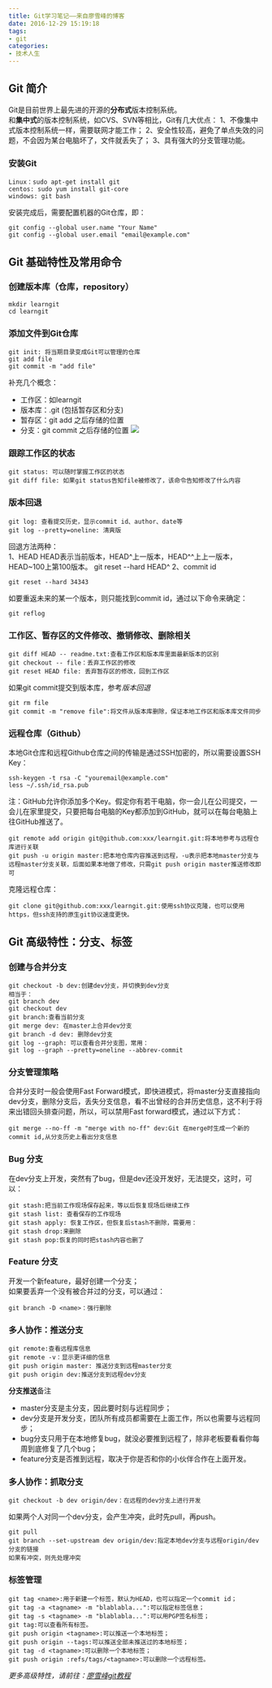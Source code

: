 ```yaml
---
title: Git学习笔记——来自廖雪峰的博客
date: 2016-12-29 15:19:18
tags:
- git
categories:
- 技术人生
---
```

## Git 简介
Git是目前世界上最先进的开源的**分布式**版本控制系统。  
和**集中式**的版本控制系统，如CVS、SVN等相比，Git有几大优点：
1、不像集中式版本控制系统一样，需要联网才能工作；
2、安全性较高，避免了单点失效的问题，不会因为某台电脑坏了，文件就丢失了；
3、具有强大的分支管理功能。
### 安装Git
	Linux：sudo apt-get install git
	centos: sudo yum install git-core
	windows: git bash
安装完成后，需要配置机器的Git仓库，即：  

	git config --global user.name "Your Name"
	git config --global user.email "email@example.com"
<!-- more -->
## Git 基础特性及常用命令
### 创建版本库（仓库，repository）
	mkdir learngit
	cd learngit
### 添加文件到Git仓库
	git init: 将当期目录变成Git可以管理的仓库
	git add file
	git commit -m "add file"
补充几个概念：
- 工作区：如learngit
- 版本库：.git (包括暂存区和分支)
- 暂存区：git add 之后存储的位置
- 分支：git commit 之后存储的位置
![](/image/git.png)
### 跟踪工作区的状态
	git status: 可以随时掌握工作区的状态
	git diff file: 如果git status告知file被修改了，该命令告知修改了什么内容

### 版本回退
	git log: 查看提交历史，显示commit id、author、date等
	git log --pretty=oneline: 清爽版
回退方法两种：  
1、HEAD
HEAD表示当前版本，HEAD^上一版本，HEAD^^上上一版本，HEAD~100上第100版本。 
	git reset --hard HEAD^
2、commit id  

	git reset --hard 34343
如要重返未来的某一个版本，则只能找到commit id，通过以下命令来确定：

	git reflog
### 工作区、暂存区的文件修改、撤销修改、删除相关
	git diff HEAD -- readme.txt:查看工作区和版本库里面最新版本的区别
	git checkout -- file：丢弃工作区的修改
	git reset HEAD file: 丢弃暂存区的修改，回到工作区
如果git commit提交到版本库，参考*版本回退*

	git rm file
	git commit -m "remove file":将文件从版本库删除，保证本地工作区和版本库文件同步
### 远程仓库（Github）
本地Git仓库和远程Github仓库之间的传输是通过SSH加密的，所以需要设置SSH Key：  
	
	ssh-keygen -t rsa -C "youremail@example.com"
	less ~/.ssh/id_rsa.pub
注：GitHub允许你添加多个Key。假定你有若干电脑，你一会儿在公司提交，一会儿在家里提交，只要把每台电脑的Key都添加到GitHub，就可以在每台电脑上往GitHub推送了。  

	git remote add origin git@github.com:xxx/learngit.git:将本地参考与远程仓库进行关联
	git push -u origin master:把本地仓库内容推送到远程，-u表示把本地master分支与远程master分支关联，后面如果本地做了修改，只需git push origin master推送修改即可
克隆远程仓库：  

	git clone git@github.com:xxx/learngit.git:使用ssh协议克隆，也可以使用https，但ssh支持的原生git协议速度更快。
## Git 高级特性：分支、标签
### 创建与合并分支  
	git checkout -b dev:创建dev分支，并切换到dev分支
	相当于：
	git branch dev
	git checkout dev
	git branch:查看当前分支
	git merge dev: 在master上合并dev分支
	git branch -d dev: 删除dev分支
	git log --graph: 可以查看合并分支图，常用：
	git log --graph --pretty=oneline --abbrev-commit
### 分支管理策略
合并分支时一般会使用Fast Forward模式，即快进模式，将master分支直接指向dev分支，删除分支后，丢失分支信息，看不出曾经的合并历史信息，这不利于将来出错回头排查问题，所以，可以禁用Fast forward模式，通过以下方式：

	git merge --no-ff -m "merge with no-ff" dev:Git 在merge时生成一个新的commit id,从分支历史上看出分支信息
### Bug 分支
在dev分支上开发，突然有了bug，但是dev还没开发好，无法提交，这时，可以：

	git stash:把当前工作现场保存起来，等以后恢复现场后继续工作
	git stash list: 查看保存的工作现场
	git stash apply: 恢复工作区，但恢复后stash不删除，需要用：
	git stash drop:来删除
	git stash pop:恢复的同时把stash内容也删了
### Feature 分支
开发一个新feature，最好创建一个分支；  
如果要丢弃一个没有被合并过的分支，可以通过：

	git branch -D <name>：强行删除
### 多人协作：推送分支
	git remote:查看远程库信息
	git remote -v：显示更详细的信息
	git push origin master: 推送分支到远程master分支
	git push origin dev:推送分支到远程dev分支
**分支推送**备注  

- master分支是主分支，因此要时刻与远程同步；
- dev分支是开发分支，团队所有成员都需要在上面工作，所以也需要与远程同步；
- bug分支只用于在本地修复bug，就没必要推到远程了，除非老板要看看你每周到底修复了几个bug；
- feature分支是否推到远程，取决于你是否和你的小伙伴合作在上面开发。

### 多人协作：抓取分支
	git checkout -b dev origin/dev：在远程的dev分支上进行开发
如果两个人对同一个dev分支，会产生冲突，此时先pull，再push。

	git pull
	git branch --set-upstream dev origin/dev:指定本地dev分支与远程origin/dev分支的链接
	如果有冲突，则先处理冲突

### 标签管理
	git tag <name>:用于新建一个标签，默认为HEAD，也可以指定一个commit id；
	git tag -a <tagname> -m "blablabla...":可以指定标签信息；
	git tag -s <tagname> -m "blablabla...":可以用PGP签名标签；
	git tag:可以查看所有标签。
	git push origin <tagname>:可以推送一个本地标签；
	git push origin --tags:可以推送全部未推送过的本地标签；
	git tag -d <tagname>:可以删除一个本地标签；
	git push origin :refs/tags/<tagname>:可以删除一个远程标签。

*更多高级特性，请前往：[廖雪峰git教程](http://www.liaoxuefeng.com/wiki/0013739516305929606dd18361248578c67b8067c8c017b000)*
